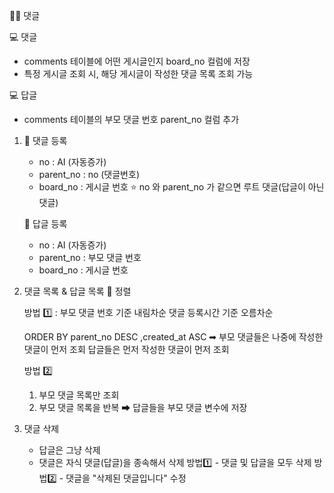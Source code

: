 👩‍🏫 댓글

💻 댓글
- comments 테이블에 어떤 게시글인지 board_no 컬럼에 저장
- 특정 게시글 조회 시, 해당 게시글이 작성한 댓글 목록 조회 가능


💻 답글
- comments 테이블의 부모 댓글 번호 parent_no 컬럼 추가

1. 📨 댓글 등록
    - no            : AI (자동증가)
    - parent_no     : no (댓글번호)
    - board_no      : 게시글 번호
    ⭐ no 와 parent_no 가 같으면 루트 댓글(답글이 아닌 댓글)

   📨 답글 등록
    - no            : AI (자동증가)
    - parent_no     : 부모 댓글 번호
    - board_no      : 게시글 번호

2. 댓글 목록 & 답글 목록
    🔄 정렬
    
    방법 1️⃣ 
    : 부모 댓글 번호 기준 내림차순
      댓글 등록시간 기준 오름차순
    
    ORDER BY parent_no DESC
            ,created_at ASC
    ➡ 부모 댓글들은 나중에 작성한 댓글이 먼저 조회
       답글들은 먼저 작성한 댓글이 먼저 조회

    방법 2️⃣
    1) 부모 댓글 목록만 조회
    2) 부모 댓글 목록을 반복 ➡ 답글들을 부모 댓글 변수에 저장



3. 댓글 삭제
   - 답글은 그냥 삭제
   - 댓글은 자식 댓글(답글)을 종속해서 삭제
        방법1️⃣ - 댓글 및 답글을 모두 삭제
        방법2️⃣ - 댓글을 "삭제된 댓글입니다" 수정